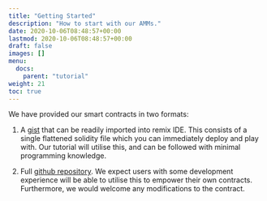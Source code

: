 ```yaml
---
title: "Getting Started"
description: "How to start with our AMMs."
date: 2020-10-06T08:48:57+00:00
lastmod: 2020-10-06T08:48:57+00:00
draft: false
images: []
menu:
  docs:
    parent: "tutorial"
weight: 21
toc: true
---
```


We have provided our smart contracts in two formats: 

1.  A [gist](https://gist.github.com/abdullathedruid/f58f51e3253dde53c068e71864348274) that can be readily imported into remix IDE. This consists of a single flattened solidity file which you can immediately deploy and play with. Our tutorial will utilise this, and can be followed with minimal programming knowledge.

2.  Full [github repository](https://github.com/abdullathedruid/lslmsr). We expect users with some development experience will be able to utilise this to empower their own contracts. Furthermore, we would welcome any modifications to the contract.


